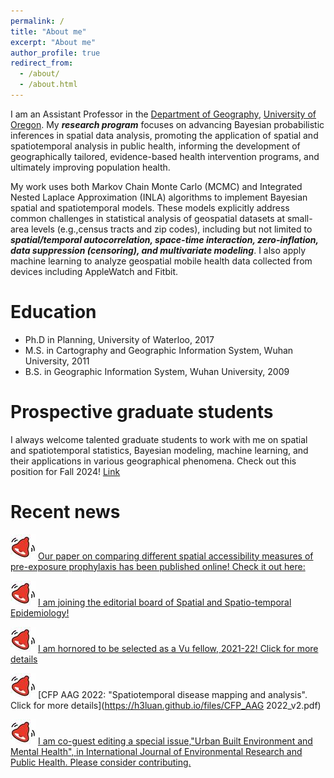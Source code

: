 ```yaml
---
permalink: /
title: "About me"
excerpt: "About me"
author_profile: true
redirect_from: 
  - /about/
  - /about.html
---
```


I am an Assistant Professor in the [Department of Geography](https://geography.uoregon.edu), [University of Oregon](https://www.uoregon.edu/). My _**research program**_ focuses on advancing Bayesian probabilistic inferences in spatial data analysis, promoting the application of spatial and spatiotemporal analysis in public health, informing the development of geographically tailored, evidence-based health intervention programs, and ultimately improving population health.

My work uses both Markov Chain Monte Carlo (MCMC) and Integrated Nested Laplace Approximation (INLA) algorithms to implement Bayesian spatial and spatiotemporal models. These models explicitly address common challenges in statistical analysis of geospatial datasets at small-area levels (e.g.,census tracts and zip codes), including but not limited to _**spatial/temporal autocorrelation, space-time interaction, zero-inflation, data suppression (censoring), and multivariate modeling**_. I also apply machine learning to analyze geospatial mobile health data collected from devices including AppleWatch and Fitbit. 

Education
=====
* Ph.D in Planning, University of Waterloo, 2017
* M.S. in Cartography and Geographic Information System, Wuhan University, 2011
* B.S. in Geographic Information System, Wuhan University, 2009

Prospective graduate students
=====
I always welcome talented graduate students to work with me on spatial and spatiotemporal statistics, Bayesian modeling, machine learning, and their applications in various geographical phenomena. Check out this position for Fall 2024! [Link](https://h3luan.github.io/opportunities/)

Recent news
=====
![Alert](/images/alert_40.jpg) [Our paper on comparing different spatial accessibility measures of pre-exposure prophylaxis has been published online! Check it out here:](https://www.sciencedirect.com/journal/spatial-and-spatio-temporal-epidemiology/about/editorial-board)

![Alert](/images/alert_40.jpg) [I am joining the editorial board of Spatial and Spatio-temporal Epidemiology!](https://www.sciencedirect.com/journal/spatial-and-spatio-temporal-epidemiology/about/editorial-board)

![Alert](/images/alert_40.jpg) [I am hornored to be selected as a Vu fellow, 2021-22! Click for more details](https://aidsvu.org/welcoming-the-2021-2011-vu-fellows/?utm_source=AIDSVu+Master+List&utm_campaign=798f616315-EMAIL_CAMPAIGN_2021_10_08_04_40_COPY_01&utm_medium=email&utm_term=0_be7cf3af51-798f616315-)

![Alert](/images/alert_40.jpg) [CFP AAG 2022: "Spatiotemporal disease mapping and analysis". Click for more details](https://h3luan.github.io/files/CFP_AAG 2022_v2.pdf)

![Alert](/images/alert_40.jpg) [I am co-guest editing a special issue,"Urban Built Environment and Mental Health", in International Journal of Environmental Research and Public Health. Please consider contributing.](https://www.mdpi.com/journal/ijerph/special_issues/Built_Environment_Mental_Health)



